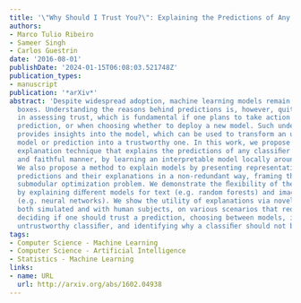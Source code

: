 ```yaml
---
title: '\"Why Should I Trust You?\": Explaining the Predictions of Any Classifier'
authors:
- Marco Tulio Ribeiro
- Sameer Singh
- Carlos Guestrin
date: '2016-08-01'
publishDate: '2024-01-15T06:08:03.521748Z'
publication_types:
- manuscript
publication: '*arXiv*'
abstract: 'Despite widespread adoption, machine learning models remain mostly black
  boxes. Understanding the reasons behind predictions is, however, quite important
  in assessing trust, which is fundamental if one plans to take action based on a
  prediction, or when choosing whether to deploy a new model. Such understanding also
  provides insights into the model, which can be used to transform an untrustworthy
  model or prediction into a trustworthy one. In this work, we propose LIME, a novel
  explanation technique that explains the predictions of any classiﬁer in an interpretable
  and faithful manner, by learning an interpretable model locally around the prediction.
  We also propose a method to explain models by presenting representative individual
  predictions and their explanations in a non-redundant way, framing the task as a
  submodular optimization problem. We demonstrate the ﬂexibility of these methods
  by explaining diﬀerent models for text (e.g. random forests) and image classiﬁcation
  (e.g. neural networks). We show the utility of explanations via novel experiments,
  both simulated and with human subjects, on various scenarios that require trust:
  deciding if one should trust a prediction, choosing between models, improving an
  untrustworthy classiﬁer, and identifying why a classiﬁer should not be trusted.'
tags:
- Computer Science - Machine Learning
- Computer Science - Artificial Intelligence
- Statistics - Machine Learning
links:
- name: URL
  url: http://arxiv.org/abs/1602.04938
---
```

